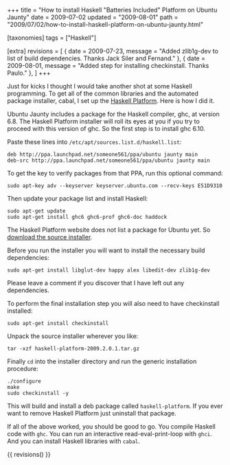 +++
title = "How to install Haskell \"Batteries Included\" Platform on Ubuntu Jaunty"
date = 2009-07-02
updated = "2009-08-01"
path = "2009/07/02/how-to-install-haskell-platform-on-ubuntu-jaunty.html"

[taxonomies]
tags = ["Haskell"]

[extra]
revisions = [
  { date = 2009-07-23, message = "Added zlib1g-dev to list of build dependencies. Thanks Jack Siler and Fernand." },
  { date = 2009-08-01, message = "Added step for installing checkinstall. Thanks Paulo." },
]
+++

Just for kicks I thought I would take another shot at some Haskell programming.
To get all of the common libraries and the automated package installer, cabal,
I set up the [Haskell Platform][]. Here is how I did it.

<!-- more -->

[Haskell Platform]: http://hackage.haskell.org/platform/

Ubuntu Jaunty includes a package for the Haskell compiler, ghc, at version 6.8.
The Haskell Platform installer will roll its eyes at you if you try to proceed
with this version of ghc. So the first step is to install ghc 6.10.

Paste these lines into `/etc/apt/sources.list.d/haskell.list`:

    deb http://ppa.launchpad.net/someone561/ppa/ubuntu jaunty main
    deb-src http://ppa.launchpad.net/someone561/ppa/ubuntu jaunty main

To get the key to verify packages from that PPA, run this optional command:

    sudo apt-key adv --keyserver keyserver.ubuntu.com --recv-keys E51D9310

Then update your package list and install Haskell:

    sudo apt-get update
    sudo apt-get install ghc6 ghc6-prof ghc6-doc haddock

The Haskell Platform website does not list a package for Ubuntu yet. So
[download the source installer][source installer].

[source installer]: http://hackage.haskell.org/platform/

Before you run the installer you will want to install the necessary build
dependencies:

    sudo apt-get install libglut-dev happy alex libedit-dev zlib1g-dev

Please leave a comment if you discover that I have left out any dependencies.

To perform the final installation step you will also need to have checkinstall
installed:

    sudo apt-get install checkinstall

Unpack the source installer wherever you like:

    tar -xzf haskell-platform-2009.2.0.1.tar.gz

Finally `cd` into the installer directory and run the generic installation
procedure:

    ./configure
    make
    sudo checkinstall -y

This will build and install a deb package called `haskell-platform`.  If you
ever want to remove Haskell Platform just uninstall that package.

If all of the above worked, you should be good to go. You compile Haskell code
with `ghc`. You can run an interactive read-eval-print-loop with `ghci`. And
you can install Haskell libraries with `cabal`.

{{ revisions() }}
